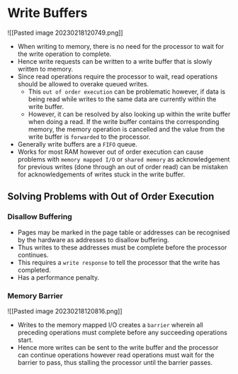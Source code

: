 # Write Buffers
![[Pasted image 20230218120749.png]]
* When writing to memory, there is no need for the processor to wait for the write operation to complete.
* Hence write requests can be written to a write buffer that is slowly written to memory.
* Since read operations require the processor to wait, read operations should be allowed to overake queued writes.
	* This `out of order execution` can be problematic however, if data is being read while writes to the same data are currently within the write buffer. 
	* However, it can be resolved by also looking up within the write buffer when doing a read. If the write buffer contains the corresponding memory, the memory operation is cancelled and the value from the write buffer is `forwarded` to the processor.
* Generally write buffers are a `FIFO` queue.
* Works for most RAM however out of order execution can cause problems with `memory mapped I/O` or `shared memory` as acknowledgement for previous writes (done through an out of order read) can be mistaken for acknowledgements of writes stuck in the write buffer.

## Solving Problems with Out of Order Execution
### Disallow Buffering
* Pages may be marked in the page table or addresses can be recognised by the hardware as addresses to disallow buffering.
* Thus writes to these addresses must be complete before the processor continues.
* This requires a `write response` to tell the processor that the write has completed.
* Has a performance penalty.

### Memory Barrier
![[Pasted image 20230218120816.png]]
* Writes to the memory mapped I/O creates a `barrier` wherein all preceding operations must complete before any succeeding operations start.
* Hence more writes can be sent to the write buffer and the processor can continue operations however read operations must wait for the barrier to pass, thus stalling the processor until the barrier passes.
